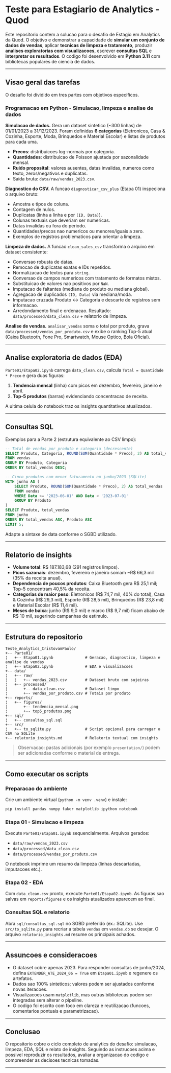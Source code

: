 # Teste para Estagiario de Analytics - Quod

Este repositorio contem a solucao para o desafio de Estagio em Analytics da Quod. O objetivo e demonstrar a capacidade de **simular um conjunto de dados de vendas**, aplicar **tecnicas de limpeza e tratamento**, produzir **analises exploratorias com visualizacoes**, escrever **consultas SQL** e **interpretar os resultados**. O codigo foi desenvolvido em **Python 3.11** com bibliotecas populares de ciencia de dados.

---

## Visao geral das tarefas

O desafio foi dividido em tres partes com objetivos especificos.

### Programacao em Python - Simulacao, limpeza e analise de dados

**Simulacao de dados.** Gera um dataset sintetico (~300 linhas) de 01/01/2023 a 31/12/2023. Foram definidas **6 categorias** (Eletronicos, Casa & Cozinha, Esporte, Moda, Brinquedos e Material Escolar) e listas de produtos para cada uma.
- **Precos**: distribuicoes log-normais por categoria.
- **Quantidades**: distribuicao de Poisson ajustada por sazonalidade mensal.
- **Ruido proposital**: valores ausentes, datas invalidas, numeros como texto, zeros/negativos e duplicatas.
- Saida bruta: `data/raw/vendas_2023.csv`.

**Diagnostico do CSV.** A funcao `diagnosticar_csv_plus` (Etapa 01) inspeciona o arquivo bruto:
- Amostra e tipos de coluna.
- Contagem de nulos.
- Duplicatas (linha a linha e por `(ID, Data)`).
- Colunas textuais que deveriam ser numericas.
- Datas invalidas ou fora do periodo.
- Quantidades/precos nao numericos ou menores/iguais a zero.
- Exemplos de registros problematicos para orientar a limpeza.

**Limpeza de dados.** A funcao `clean_sales_csv` transforma o arquivo em dataset consistente:
- Conversao robusta de datas.
- Remocao de duplicatas exatas e IDs repetidos.
- Normalizacao de textos para `string`.
- Conversao de campos numericos com tratamento de formatos mistos.
- Substituicao de valores nao positivos por `NaN`.
- Imputacao de faltantes (mediana do produto ou mediana global).
- Agregacao de duplicados `(ID, Data)` via mediana/moda.
- Imputacao cruzada Produto <-> Categoria e descarte de registros sem informacao.
- Arredondamento final e ordenacao. Resultado: `data/processed/data_clean.csv` + relatorio de limpeza.

**Analise de vendas.** `analisar_vendas` soma o total por produto, grava `data/processed/vendas_por_produto.csv` e exibe o ranking Top-5 atual (Caixa Bluetooth, Fone Pro, Smartwatch, Mouse Optico, Bola Oficial).

---

## Analise exploratoria de dados (EDA)

`Parte01/Etapa02.ipynb` carrega `data_clean.csv`, calcula `Total = Quantidade * Preco` e gera duas figuras:
1. **Tendencia mensal** (linha) com picos em dezembro, fevereiro, janeiro e abril.
2. **Top-5 produtos** (barras) evidenciando concentracao de receita.

A ultima celula do notebook traz os insights quantitativos atualizados.

---

## Consultas SQL

Exemplos para a Parte 2 (estrutura equivalente ao CSV limpo):

```sql
-- Total de vendas por produto e categoria (decrescente)
SELECT Produto, Categoria, ROUND(SUM(Quantidade * Preco), 2) AS total_vendas
FROM vendas
GROUP BY Produto, Categoria
ORDER BY total_vendas DESC;

-- Cinco produtos com menor faturamento em junho/2023 (SQLite)
WITH junho AS (
    SELECT Produto, ROUND(SUM(Quantidade * Preco), 2) AS total_vendas
    FROM vendas
    WHERE Data >= '2023-06-01' AND Data < '2023-07-01'
    GROUP BY Produto
)
SELECT Produto, total_vendas
FROM junho
ORDER BY total_vendas ASC, Produto ASC
LIMIT 5;
```

Adapte a sintaxe de data conforme o SGBD utilizado.

---

## Relatorio de insights

- **Volume total**: R$ 187.183,68 (291 registros limpos).
- **Picos sazonais**: dezembro, fevereiro e janeiro somam ~R$ 66,3 mil (35% da receita anual).
- **Dependencia de poucos produtos**: Caixa Bluetooth gera R$ 25,1 mil; Top-5 concentram 40,5% da receita.
- **Categorias de maior peso**: Eletronicos (R$ 74,7 mil, 40% do total), Casa & Cozinha (R$ 29,3 mil), Esporte (R$ 28,5 mil), Brinquedos (R$ 23,8 mil) e Material Escolar (R$ 11,4 mil).
- **Meses de baixa**: junho (R$ 9,0 mil) e marco (R$ 9,7 mil) ficam abaixo de R$ 10 mil, sugerindo campanhas de estimulo.

---

## Estrutura do repositorio

```text
Teste_Analytics_CristovamPaulo/
+-- Parte01/
¦   +-- Etapa01.ipynb              # Geracao, diagnostico, limpeza e analise de vendas
¦   +-- Etapa02.ipynb              # EDA e visualizacoes
+-- data/
¦   +-- raw/
¦   ¦   +-- vendas_2023.csv        # Dataset bruto com sujeiras
¦   +-- processed/
¦       +-- data_clean.csv         # Dataset limpo
¦       +-- vendas_por_produto.csv # Totais por produto
+-- reports/
¦   +-- figures/
¦       +-- tendencia_mensal.png
¦       +-- top5_produtos.png
+-- sql/
¦   +-- consultas_sql.sql
+-- src/
¦   +-- to_sqlite.py               # Script opcional para carregar o CSV no SQLite
+-- relatorio_insights.md          # Relatorio textual com insights
```

> Observacao: pastas adicionais (por exemplo `presentation/`) podem ser adicionadas conforme o material de entrega.

---

## Como executar os scripts

### Preparacao do ambiente

Crie um ambiente virtual (`python -m venv .venv`) e instale:

```bash
pip install pandas numpy faker matplotlib ipython notebook
```

### Etapa 01 - Simulacao e limpeza

Execute `Parte01/Etapa01.ipynb` sequencialmente. Arquivos gerados:
- `data/raw/vendas_2023.csv`
- `data/processed/data_clean.csv`
- `data/processed/vendas_por_produto.csv`

O notebook imprime um resumo da limpeza (linhas descartadas, imputacoes etc.).

### Etapa 02 - EDA

Com `data_clean.csv` pronto, execute `Parte01/Etapa02.ipynb`. As figuras sao salvas em `reports/figures` e os insights atualizados aparecem ao final.

### Consultas SQL e relatorio

Abra `sql/consultas_sql.sql` no SGBD preferido (ex.: SQLite). Use `src/to_sqlite.py` para recriar a tabela `vendas` em `vendas.db` se desejar. O arquivo `relatorio_insights.md` resume os principais achados.

---

## Assuncoes e consideracoes

- O dataset cobre apenas 2023. Para responder consultas de junho/2024, defina `EXTENDER_ATE_2024_06 = True` em `Etapa01.ipynb` e regenere os artefatos.
- Dados sao 100% sinteticos; valores podem ser ajustados conforme novas iteracoes.
- Visualizacoes usam `matplotlib`, mas outras bibliotecas podem ser integradas sem alterar o pipeline.
- O codigo foi escrito com foco em clareza e reutilizacao (funcoes, comentarios pontuais e parametrizacao).

---

## Conclusao

O repositorio cobre o ciclo completo de analytics do desafio: simulacao, limpeza, EDA, SQL e relato de insights. Seguindo as instrucoes acima e possivel reproduzir os resultados, avaliar a organizacao do codigo e compreender as decisoes tecnicas tomadas.

---
